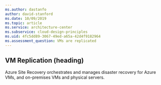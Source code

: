 ```yaml
---
ms.author: dastanfo
author: david-stanford
ms.date: 10/09/2019
ms.topic: article
ms.service: architecture-center
ms.subservice: cloud-design-principles
ms.uid: 4fc5dd89-3067-49ed-a65a-42d4f9182964
ms.assessment_question: VMs are replicated
---
```

## VM Replication (heading)

<div class="alert is-warning"><p></p></div>

Azure Site Recovery orchestrates and manages disaster recovery for Azure VMs, and on-premises VMs and physical servers.
